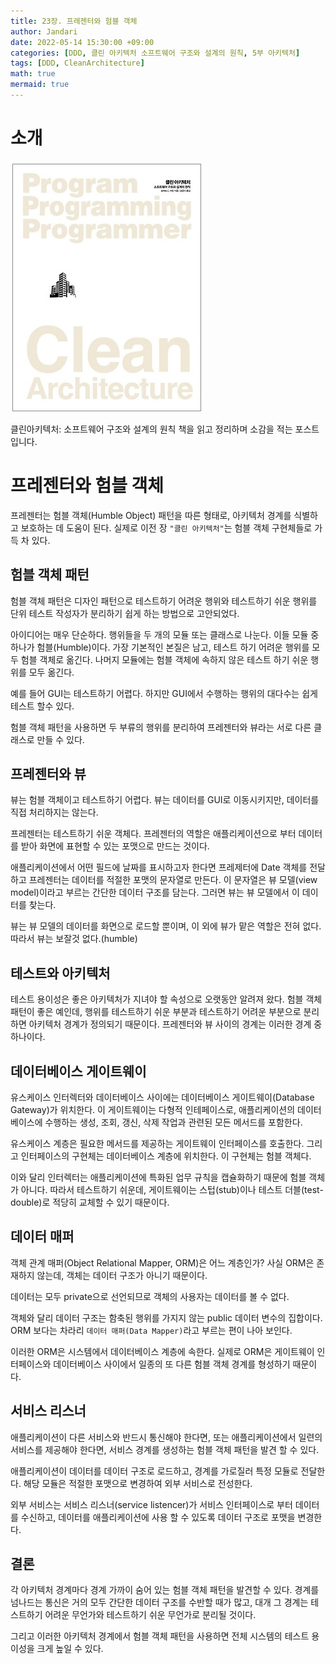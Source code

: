 ```yaml
---
title: 23장. 프레젠터와 험블 객체
author: Jandari
date: 2022-05-14 15:30:00 +09:00
categories: [DDD, 클린 아키텍처 소프트웨어 구조와 설계의 원칙, 5부 아키텍처]
tags: [DDD, CleanArchitecture]
math: true
mermaid: true
---
```


# 소개

![image](/assets/img/post/2022-05-14-PPPCleanArchitecture_ch23/1.jpg)

클린아키텍처: 소프트웨어 구조와 설계의 원칙 책을 읽고 정리하며 소감을 적는 포스트입니다.

# 프레젠터와 험블 객체

프레젠터는 험블 객체(Humble Object) 패턴을 따른 형태로, 아키텍처 경계를 식별하고 보호하는 데 도움이 된다. 실제로 이전 장 `"클린 아키텍처"`는 험블 객체 구현체들로 가득 차 있다.

## 험블 객체 패턴

험블 객체 패턴은 디자인 패턴으로 테스트하기 어려운 행위와 테스트하기 쉬운 행위를 단위 테스트 작성자가 분리하기 쉽게 하는 방법으로 고안되었다.

아이디어는 매우 단순하다. 행위들을 두 개의 모듈 또는 클래스로 나눈다. 이들 모듈 중 하나가 험블(Humble)이다. 가장 기본적인 본질은 남고, 테스트 하기 어려운 행위를 모두 험블 객체로 옮긴다. 나머지 모듈에는 험블 객체에 속하지 않은 테스트 하기 쉬운 행위를 모두 옮긴다.

예를 들어 GUI는 테스트하기 어렵다. 하지만 GUI에서 수행하는 행위의 대다수는 쉽게 테스트 할수 있다.

험블 객체 패턴을 사용하면 두 부류의 행위를 분리하여 프레젠터와 뷰라는 서로 다른 클래스로 만들 수 있다.

## 프레젠터와 뷰

뷰는 험블 객체이고 테스트하기 어렵다. 뷰는 데이터를 GUI로 이동시키지만, 데이터를 직접 처리하지는 않는다.

프레젠터는 테스트하기 쉬운 객체다. 프레젠터의 역할은 애플리케이션으로 부터 데이터를 받아 화면에 표현할 수 있는 포맷으로 만드는 것이다.

애플리케이션에서 어떤 필드에 날짜를 표시하고자 한다면 프레제터에 Date 객체를 전달하고 프레젠터는 데이터를 적절한 포맷의 문자열로 만든다. 이 문자열은 뷰 모델(view model)이라고 부르는 간단한 데이터 구조를 담는다. 그러면 뷰는 뷰 모델에서 이 데이터를 찾는다.

뷰는 뷰 모델의 데이터를 화면으로 로드할 뿐이며, 이 외에 뷰가 맡은 역할은 전혀 없다. 따라서 뷰는 보잘것 없다.(humble)

## 테스트와 아키텍처

테스트 용이성은 좋은 아키텍처가 지녀야 할 속성으로 오랫동안 알려져 왔다. 험블 객체 패턴이 좋은 예인데, 행위를 테스트하기 쉬운 부분과 테스트하기 어려운 부분으로 분리하면 아키텍처 경계가 정의되기 때문이다. 프레젠터와 뷰 사이의 경계는 이러한 경계 중 하나이다.

## 데이터베이스 게이트웨이

유스케이스 인터렉터와 데이터베이스 사이에는 데이터베이스 게이트웨이(Database Gateway)가 위치한다. 이 게이트웨이는 다형적 인테페이스로, 애플리케이션의 데이터베이스에 수행하는 생성, 조회, 갱신, 삭제 작업과 관련된 모든 메서드를 포함한다.

유스케이스 계층은 필요한 메서드를 제공하는 게이트웨이 인터페이스를 호출한다. 그리고 인터페이스의 구현체는 데이터베이스 계층에 위치한다. 이 구현체는 험블 객체다.

이와 달리 인터렉터는 애플리케이션에 특화된 업무 규칙을 캡슐화하기 때문에 험블 객체가 아니다. 따라서 테스트하기 쉬운데, 게이트웨이는 스텁(stub)이나 테스트 더블(test-double)로 적당히 교체할 수 있기 때문이다.

## 데이터 매퍼

객체 관계 매퍼(Object Relational Mapper, ORM)은 어느 계층인가? 사실 ORM은 존재하지 않는데, 객체는 데이터 구조가 아니기 때문이다.

데이터는 모두 private으로 선언되므로 객체의 사용자는 데이터를 볼 수 없다.

객체와 달리 데이터 구조는 함축된 행위를 가지지 않는 public 데이터 변수의 집합이다. ORM 보다는 차라리 `데이터 매퍼(Data Mapper)`라고 부르는 편이 나아 보인다.

이러한 ORM은 시스템에서 데이터베이스 계층에 속한다. 실제로 ORM은 게이트웨이 인터페이스와 데이터베이스 사이에서 일종의 또 다른 험블 객체 경계를 형성하기 때문이다.

## 서비스 리스너

애플리케이션이 다른 서비스와 반드시 통신해야 한다면, 또는 애플리케이션에서 일련의 서비스를 제공해야 한다면, 서비스 경계를 생성하는 험블 객체 패턴을 발견 할 수 있다.

애플리케이션이 데이터를 데이터 구조로 로드하고, 경계를 가로질러 특정 모듈로 전달한다. 해당 모듈은 적절한 포맷으로 변경하여 외부 서비스로 전성한다.

외부 서비스는 서비스 리스너(service listencer)가 서비스 인터페이스로 부터 데이터를 수신하고, 데이터를 애플리케이션에 사용 할 수 있도록 데이터 구조로 포맷을 변경한다.

## 결론

각 아키텍처 경계마다 경계 가까이 숨어 있는 험블 객체 패턴을 발견할 수 있다. 경계를 넘나드는 통신은 거의 모두 간단한 데이터 구조를 수반할 때가 많고, 대개 그 경계는 테스트하기 어려운 무언가와 테스트하기 쉬운 무언가로 분리될 것이다.

그리고 이러한 아키텍처 경계에서 험블 객체 패턴을 사용하면 전체 시스템의 테스트 용이성을 크게 높일 수 있다.